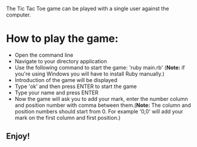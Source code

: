 The Tic Tac Toe game can be played with a single user against the computer.

# How to play the game:

- Open the command line
- Navigate to your directory application
- Use the following command to start the game: 'ruby main.rb' (__Note:__ if you're using Windows you will have to install Ruby manually.)
- Introduction of the game will be displayed
- Type 'ok' and then press ENTER to start the game
- Type your name and press ENTER
- Now the game will ask you to add your mark, enter the number column and position number with comma between them.(__Note:__ The column and position numbers should start from 0. For example '0,0' will add your mark on the first column and first position.)

## Enjoy!
